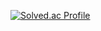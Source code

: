 [![Solved.ac Profile](http://mazassumnida.wtf/api/v2/generate_badge?boj=uuuu66)](https://solved.ac/uuuu66/)


